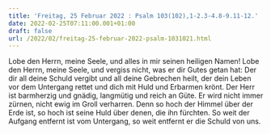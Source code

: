 ```yaml
---
title: 'Freitag, 25 Februar 2022 : Psalm 103(102),1-2.3-4.8-9.11-12.'
date: 2022-02-25T07:11:00.001+01:00
draft: false
url: /2022/02/freitag-25-februar-2022-psalm-1031021.html
---
```


Lobe den Herrn, meine Seele, und alles in mir seinen heiligen Namen! Lobe den Herrn, meine Seele, und vergiss nicht, was er dir Gutes getan hat: Der dir all deine Schuld vergibt und all deine Gebrechen heilt, der dein Leben vor dem Untergang rettet und dich mit Huld und Erbarmen krönt. Der Herr ist barmherzig und gnädig, langmütig und reich an Güte. Er wird nicht immer zürnen, nicht ewig im Groll verharren. Denn so hoch der Himmel über der Erde ist, so hoch ist seine Huld über denen, die ihn fürchten. So weit der Aufgang entfernt ist vom Untergang, so weit entfernt er die Schuld von uns.